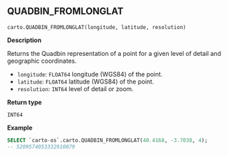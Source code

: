 ## QUADBIN_FROMLONGLAT

```sql:signature
carto.QUADBIN_FROMLONGLAT(longitude, latitude, resolution)
```

**Description**

Returns the Quadbin representation of a point for a given level of detail and geographic coordinates.

* `longitude`: `FLOAT64` longitude (WGS84) of the point.
* `latitude`: `FLOAT64` latitude (WGS84) of the point.
* `resolution`: `INT64` level of detail or zoom.

**Return type**

`INT64`


**Example**


```sql
SELECT `carto-os`.carto.QUADBIN_FROMLONGLAT(40.4168, -3.7038, 4);
-- 5209574053332910079
```